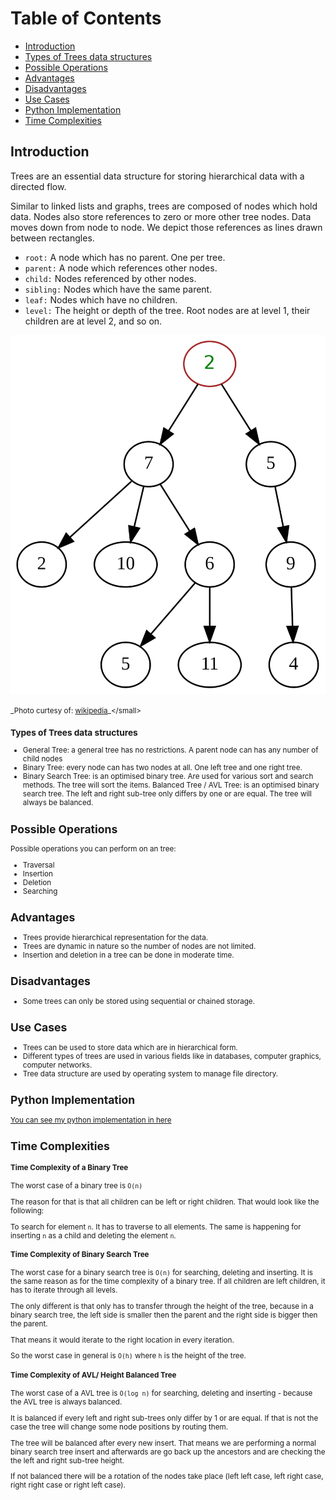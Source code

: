 # Table of Contents

- [Introduction](#introduction)
- [Types of Trees data structures](#types-of-trees-data-structures)
- [Possible Operations](#possible-operations)
- [Advantages](#advantages)
- [Disadvantages](#disadvantages)
- [Use Cases](#use-cases)
- [Python Implementation](#python-implementation)
- [Time Complexities](#time-complexities)
## Introduction

Trees are an essential data structure for storing hierarchical data with a directed flow.

Similar to linked lists and graphs, trees are composed of nodes which hold data. Nodes also store references to zero or more other tree nodes. Data moves down from node to node. We depict those references as lines drawn between rectangles.

- `root:` A node which has no parent. One per tree.
- `parent:` A node which references other nodes.
- `child:` Nodes referenced by other nodes.
- `sibling:` Nodes which have the same parent.
- `leaf:` Nodes which have no children.
- `level:` The height or depth of the tree. Root nodes are at level 1, their children are at level 2, and so on.

![tree](tree.png)

<small>_Photo curtesy of: [wikipedia](https://en.wikipedia.org/wiki/Tree_(data_structure))_</small>

### Types of Trees data structures
- General Tree: a general tree has no restrictions. A parent node can has any number of child nodes
- Binary Tree: every node can has two nodes at all. One left tree and one right tree.
- Binary Search Tree: is an optimised binary tree. Are used for various sort and search methods. The tree will sort the items.
Balanced Tree / AVL Tree: is an optimised binary search tree. The left and right sub-tree only differs by one or are equal. The tree will always be balanced.

## Possible Operations
Possible operations you can perform on an tree: 
- Traversal
- Insertion
- Deletion
- Searching

## Advantages 
- Trees provide hierarchical representation for the data.
- Trees are dynamic in nature so the number of nodes are not limited.
- Insertion and deletion in a tree can be done in moderate time.

## Disadvantages
- Some trees can only be stored using sequential or chained storage.

## Use Cases
- Trees can be used to store data which are in hierarchical form.
- Different types of trees are used in various fields like in databases, computer graphics, computer networks.
- Tree data structure are used by operating system to manage file directory.

## Python Implementation

[You can see my python implementation in here](./tree.py)

## Time Complexities

#### Time Complexity of a Binary Tree

The worst case of a binary tree is `O(n)`

The reason for that is that all children can be left or right children. That would look like the following:

To search for element `n`. It has to traverse to all elements. The same is happening for inserting `n` as a child and deleting the element `n`.

#### Time Complexity of Binary Search Tree

The worst case for a binary search tree is `O(n)` for searching, deleting and inserting. It is the same reason as for the time complexity of a binary tree. 
If all children are left children, it has to iterate through all levels.

The only different is that only has to transfer through the height of the tree, because in a binary search tree, the left side is smaller then the parent and the right side is bigger then the parent. 

That means it would iterate to the right location in every iteration. 

So the worst case in general is `O(h)` where `h` is the height of the tree.

#### Time Complexity of AVL/ Height Balanced Tree

The worst case of a AVL tree is `O(log n)` for searching, deleting and inserting -  because the AVL tree is always balanced. 

It is balanced if every left and right sub-trees only differ by 1 or are equal. If that is not the case the tree will change some node positions by routing them.

The tree will be balanced after every new insert. That means we are performing a normal binary search tree insert and afterwards are go back up the ancestors and are checking the the left and right sub-tree height. 

If not balanced there will be a rotation of the nodes take place (left left case, left right case, right right case or right left case).